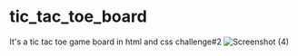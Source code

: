 # tic_tac_toe_board
It's a tic tac toe game board in html and css challenge#2 
![Screenshot (4)](https://github.com/sejal-nodejs/tic_tac_toe_board/assets/107394413/c958617f-0520-435d-b21d-89ad40de7354)

